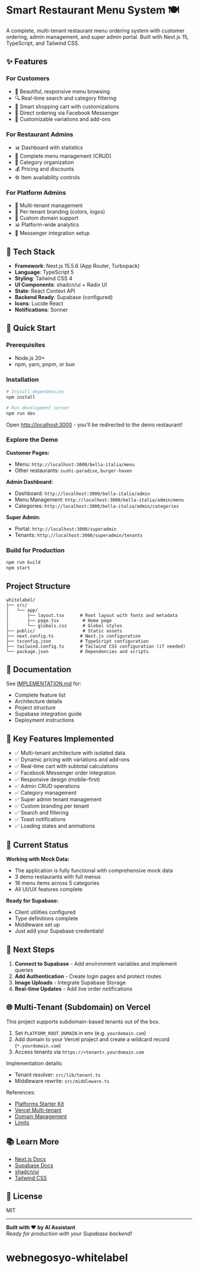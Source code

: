 # Smart Restaurant Menu System 🍽️

A complete, multi-tenant restaurant menu ordering system with customer ordering, admin management, and super admin portal. Built with Next.js 15, TypeScript, and Tailwind CSS.

## ✨ Features

### For Customers
- 📱 Beautiful, responsive menu browsing
- 🔍 Real-time search and category filtering
- 🛒 Smart shopping cart with customizations
- 💬 Direct ordering via Facebook Messenger
- 🎨 Customizable variations and add-ons

### For Restaurant Admins
- 📊 Dashboard with statistics
- 🍕 Complete menu management (CRUD)
- 📁 Category organization
- 💰 Pricing and discounts
- ⚙️ Item availability controls

### For Platform Admins
- 🏢 Multi-tenant management
- 🎨 Per-tenant branding (colors, logos)
- 🔗 Custom domain support
- 📊 Platform-wide analytics
- 💬 Messenger integration setup

## 🚀 Tech Stack

- **Framework**: Next.js 15.5.6 (App Router, Turbopack)
- **Language**: TypeScript 5
- **Styling**: Tailwind CSS 4
- **UI Components**: shadcn/ui + Radix UI
- **State**: React Context API
- **Backend Ready**: Supabase (configured)
- **Icons**: Lucide React
- **Notifications**: Sonner

## 🚀 Quick Start

### Prerequisites
- Node.js 20+ 
- npm, yarn, pnpm, or bun

### Installation

```bash
# Install dependencies
npm install

# Run development server
npm run dev
```

Open [http://localhost:3000](http://localhost:3000) - you'll be redirected to the demo restaurant!

### Explore the Demo

**Customer Pages:**
- Menu: `http://localhost:3000/bella-italia/menu`
- Other restaurants: `sushi-paradise`, `burger-haven`

**Admin Dashboard:**
- Dashboard: `http://localhost:3000/bella-italia/admin`
- Menu Management: `http://localhost:3000/bella-italia/admin/menu`
- Categories: `http://localhost:3000/bella-italia/admin/categories`

**Super Admin:**
- Portal: `http://localhost:3000/superadmin`
- Tenants: `http://localhost:3000/superadmin/tenants`

### Build for Production

```bash
npm run build
npm start
```

## Project Structure

```
whitelabel/
├── src/
│   └── app/
│       ├── layout.tsx      # Root layout with fonts and metadata
│       ├── page.tsx         # Home page
│       └── globals.css      # Global styles
├── public/                  # Static assets
├── next.config.ts          # Next.js configuration
├── tsconfig.json           # TypeScript configuration
├── tailwind.config.ts      # Tailwind CSS configuration (if needed)
└── package.json            # Dependencies and scripts
```

## 📖 Documentation

See [IMPLEMENTATION.md](./IMPLEMENTATION.md) for:
- Complete feature list
- Architecture details
- Project structure
- Supabase integration guide
- Deployment instructions

## 🎨 Key Features Implemented

- ✅ Multi-tenant architecture with isolated data
- ✅ Dynamic pricing with variations and add-ons
- ✅ Real-time cart with subtotal calculations
- ✅ Facebook Messenger order integration
- ✅ Responsive design (mobile-first)
- ✅ Admin CRUD operations
- ✅ Category management
- ✅ Super admin tenant management
- ✅ Custom branding per tenant
- ✅ Search and filtering
- ✅ Toast notifications
- ✅ Loading states and animations

## 🔧 Current Status

**Working with Mock Data:**
- The application is fully functional with comprehensive mock data
- 3 demo restaurants with full menus
- 16 menu items across 5 categories
- All UI/UX features complete

**Ready for Supabase:**
- Client utilities configured
- Type definitions complete
- Middleware set up
- Just add your Supabase credentials!

## 🚧 Next Steps

1. **Connect to Supabase** - Add environment variables and implement queries
2. **Add Authentication** - Create login pages and protect routes
3. **Image Uploads** - Integrate Supabase Storage
4. **Real-time Updates** - Add live order notifications

## 🌐 Multi-Tenant (Subdomain) on Vercel

This project supports subdomain-based tenants out of the box.

1. Set `PLATFORM_ROOT_DOMAIN` in env (e.g. `yourdomain.com`)
2. Add domain to your Vercel project and create a wildcard record (`*.yourdomain.com`)
3. Access tenants via `https://<tenant>.yourdomain.com`

Implementation details:
- Tenant resolver: `src/lib/tenant.ts`
- Middleware rewrite: `src/middleware.ts`

References:
- [Platforms Starter Kit](https://vercel.com/templates/next.js/platforms-starter-kit)
- [Vercel Multi-tenant](https://vercel.com/docs/multi-tenant)
- [Domain Management](https://vercel.com/docs/multi-tenant/domain-management)
- [Limits](https://vercel.com/docs/multi-tenant/limits)

## 📚 Learn More

- [Next.js Docs](https://nextjs.org/docs)
- [Supabase Docs](https://supabase.com/docs)
- [shadcn/ui](https://ui.shadcn.com)
- [Tailwind CSS](https://tailwindcss.com)

## 📝 License

MIT

---

**Built with ❤️ by AI Assistant**  
*Ready for production with your Supabase backend!*
# webnegosyo-whitelabel
